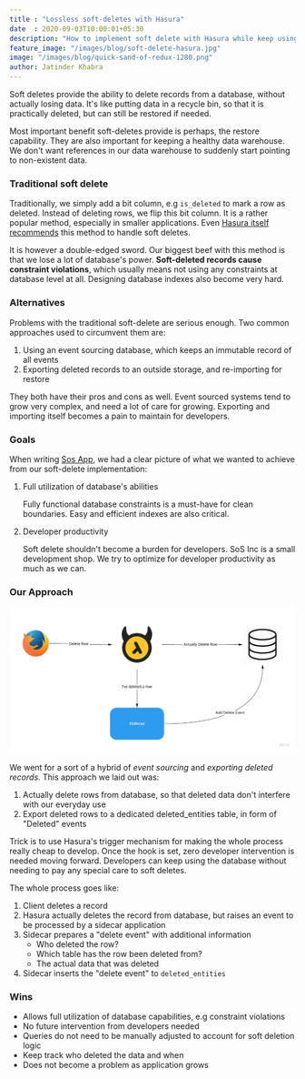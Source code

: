 ```yaml
---
title : "Lossless soft-deletes with Hasura"
date  : 2020-09-03T10:00:01+05:30
description: "How to implement soft delete with Hasura while keep using database features and maximizing developer productivity"
feature_image: "/images/blog/soft-delete-hasura.jpg"
image: "/images/blog/quick-sand-of-redux-1280.png"
author: Jatinder Khabra
---
```


Soft deletes provide the ability to delete records from a database, without
actually losing data. It's like putting data in a recycle bin, so that it is
practically deleted, but can still be restored if needed.

Most important benefit soft-deletes provide is perhaps, the restore capability.
They are also important for keeping a healthy data warehouse. We don't want
references in our data warehouse to suddenly start pointing to non-existent
data.

### Traditional soft delete

Traditionally, we simply add a bit column, e.g `is_deleted` to mark a row as
deleted. Instead of deleting rows, we flip this bit column. It is a rather
popular method, especially in smaller applications. Even [Hasura itself
recommends](https://hasura.io/docs/1.0/graphql/core/guides/data-modelling/soft-deletes.html#setting-up-soft-deletes-for-data)
this method to handle soft deletes.

It is however a double-edged sword. Our biggest beef with this method is that we
lose a lot of database's power. **Soft-deleted records cause constraint
violations**, which usually means not using any constraints at database level at
all. Designing database indexes also become very hard.

### Alternatives

Problems with the traditional soft-delete are serious enough. Two common
approaches used to circumvent them are:

1. Using an event sourcing database, which keeps an immutable record of all events
2. Exporting deleted records to an outside storage, and re-importing for restore

They both have their pros and cons as well. Event sourced systems tend to grow
very complex, and need a lot of care for growing. Exporting and importing itself
becomes a pain to maintain for developers.

### Goals

When writing [Sos App](https://github.com/sosinc/sos-app), we had a clear
picture of what we wanted to achieve from our soft-delete implementation:

1. Full utilization of database's abilities

   Fully functional database constraints is a must-have for clean boundaries.
   Easy and efficient indexes are also critical.

2. Developer productivity

   Soft delete shouldn't become a burden for developers. SoS Inc is a small
   development shop. We try to optimize for developer productivity as much as
   we can.

### Our Approach

![Soft Deletes with Hasura](/images/blog/delete-flow.jpg)

We went for a sort of a hybrid of *event sourcing* and *exporting deleted
records*. This approach we laid out was:

1. Actually delete rows from database, so that deleted data don't interfere with
   our everyday use
2. Export deleted rows to a dedicated deleted_entities table, in form of
   "Deleted" events

Trick is to use Hasura's trigger mechanism for making the whole process really
cheap to develop. Once the hook is set, zero developer intervention is needed
moving forward. Developers can keep using the database without needing to pay
any special care to soft deletes.

The whole process goes like:
1. Client deletes a record
2. Hasura actually deletes the record from database, but raises an event to be
   processed by a sidecar application
3. Sidecar prepares a "delete event" with additional information
    - Who deleted the row?
    - Which table has the row been deleted from?
    - The actual data that was deleted
4. Sidecar inserts the "delete event" to `deleted_entities`

### Wins

- Allows full utilization of database capabilities, e.g constraint violations
- No future intervention from developers needed
- Queries do not need to be manually adjusted to account for soft deletion logic
- Keep track who deleted the data and when
- Does not become a problem as application grows
